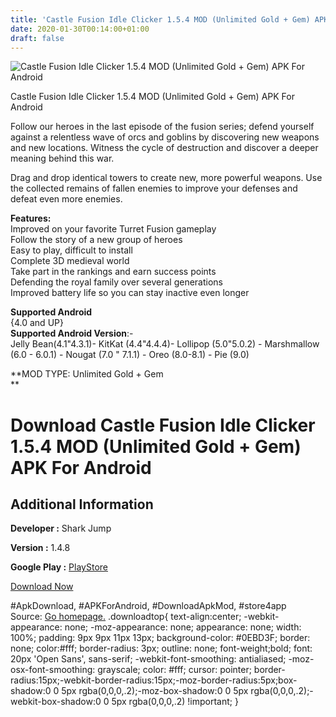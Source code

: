 ```yaml
---
title: 'Castle Fusion Idle Clicker 1.5.4 MOD (Unlimited Gold + Gem) APK For Android'
date: 2020-01-30T00:14:00+01:00
draft: false
---
```


![Castle Fusion Idle Clicker 1.5.4 MOD (Unlimited Gold + Gem) APK For Android](https://i2.wp.com/apkhome.net/wp-content/uploads/2020/01/Castle-Fusion-Idle-Clicker-1.5.4-MOD-Unlimited-Gold-Gem.png "Castle Fusion Idle Clicker 1.5.4 MOD (Unlimited Gold + Gem) APK For Android")

  

Castle Fusion Idle Clicker 1.5.4 MOD (Unlimited Gold + Gem) APK For Android

Follow our heroes in the last episode of the fusion series; defend yourself against a relentless wave of orcs and goblins by discovering new weapons and new locations. Witness the cycle of destruction and discover a deeper meaning behind this war.

Drag and drop identical towers to create new, more powerful weapons. Use the collected remains of fallen enemies to improve your defenses and defeat even more enemies.

**Features:**  
Improved on your favorite Turret Fusion gameplay  
Follow the story of a new group of heroes  
Easy to play, difficult to install  
Complete 3D medieval world  
Take part in the rankings and earn success points  
Defending the royal family over several generations  
Improved battery life so you can stay inactive even longer

**Supported Android**  
{4.0 and UP}  
**Supported Android Version**:-  
Jelly Bean(4.1"4.3.1)- KitKat (4.4"4.4.4)- Lollipop (5.0"5.0.2) - Marshmallow (6.0 - 6.0.1) - Nougat (7.0 " 7.1.1) - Oreo (8.0-8.1) - Pie (9.0)

**MOD TYPE: Unlimited Gold + Gem  
**

Download Castle Fusion Idle Clicker 1.5.4 MOD (Unlimited Gold + Gem) APK For Android
====================================================================================

Additional Information
----------------------

**Developer :** Shark Jump

**Version :** 1.4.8

**Google Play :** [PlayStore](https://play.google.com/store/apps/details?id=com.sharkjump.castlefusion)

  

[Download Now](https://store4app.co/post/castle-fusion-idle-clicker-1-5-4-mod-unlimited-gold-gem-apk-for-android_1580325456)

  
#ApkDownload, #APKForAndroid, #DownloadApkMod, #store4app  
Source: [Go homepage.](https://store4app.co/post/castle-fusion-idle-clicker-1-5-4-mod-unlimited-gold-gem-apk-for-android_1580325456) .downloadtop{ text-align:center; -webkit-appearance: none; -moz-appearance: none; appearance: none; width: 100%; padding: 9px 9px 11px 13px; background-color: #0EBD3F; border: none; color:#fff; border-radius: 3px; outline: none; font-weight;bold; font: 20px 'Open Sans', sans-serif; -webkit-font-smoothing: antialiased; -moz-osx-font-smoothing: grayscale; color: #fff; cursor: pointer; border-radius:15px;-webkit-border-radius:15px;-moz-border-radius:5px;box-shadow:0 0 5px rgba(0,0,0,.2);-moz-box-shadow:0 0 5px rgba(0,0,0,.2);-webkit-box-shadow:0 0 5px rgba(0,0,0,.2) !important; }